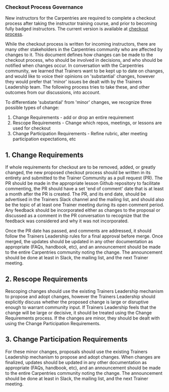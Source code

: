### Checkout Process Governance

New instructors for the Carpentries are required to complete a checkout process after taking the instructor training course, and prior to becoming fully badged instructors. The current version is available at [checkout process](https://carpentries.github.io/instructor-training/checkout/). 

While the checkout process is written for incoming instructors, there are many other stakeholders in the Carpentries community who are affected by changes to it. This document defines how changes can be made to the checkout process, who should be involved in decisions, and who should be notified when changes occur. In conversation with the Carpentries community, we learned that Trainers want to be kept up to date on changes, and would like to voice their opinions on 'substantial' changes, however they would prefer that 'minor' issues be dealt with by the Trainers Leadership team. The following process tries to take these, and other outcomes from our discussions, into account.

To differentiate 'substantial' from 'minor' changes, we recognize three possible types of change:

1. Change Requirements - add or drop an entire requirement
2. Rescope Requirements - Change which repos, meetings, or lessons are used for checkout
3. Change Participation Requirements - Refine rubric, alter meeting participation expectations, etc

## 1. Change Requirements

If whole requirements for checkout are to be removed, added, or greatly changed, the new proposed checkout process should be written in its entirety and submitted to the Trainer Community as a pull request (PR). The PR should be made in the appropriate lesson Github repository to facilitate commenting, the PR should have a set 'end of comment' date that is at least a month after the PR is created. The PR, and its end date, should be advertised in the Trainers Slack channel and the mailing list, and should also be the topic of at least one Trainer meeting during its open comment period. Any feedback should be incorporated either as changes to the proposal or discussed as a comment in the PR conversation to recognize that the feedback was considered and why it was not incorporated.

Once the PR date has passed, and comments are addressed, it should follow the Trainers Leadership rules for a final approval before merge. Once merged, the updates should be updated in any other documentation as appropriate (FAQs, handbook, etc), and an announcement should be made to the entire Carpentries community noting the change. The announcement should be done at least in Slack, the mailing list, and the next Trainer meeting.

## 2. Rescope Requirements

Rescoping changes should use the existing Trainers Leadership mechanism to propose and adopt changes, however the Trainers Leadership should explicitly discuss whether the proposed change is large or disruptive enough to warrant community input. If Trainers Leadership feels that the change will be large or decisive, it should be treated using the Change Requirements process. If the changes are minor, they should be dealt with using the Change Participation Requirements.

## 3. Change Participation Requirements

For these minor changes, proposals should use the existing Trainers Leadership mechanism to propose and adopt changes. When changes are finalized, updates should be updated in any other documentation as appropriate (FAQs, handbook, etc), and an announcement should be made to the entire Carpentries community noting the change. The announcement should be done at least in Slack, the mailing list, and the next Trainer meeting.


